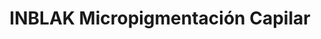 ---
title: "INBLAK Micropigmentación Capilar"
url: /sabadell/inblak-micropigmentacion-capilar/
shop: Kosmetik
---
